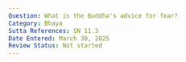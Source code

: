 ```yaml
---
Question: What is the Buddha's advice for fear?
Category: Bhaya
Sutta References: SN 11.3
Date Entered: March 30, 2025
Review Status: Not started
---
```

